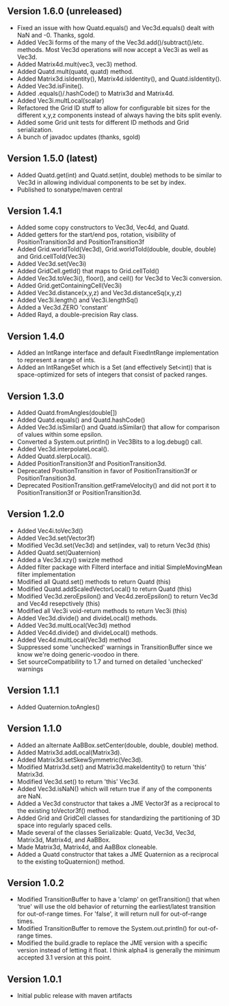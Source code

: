 Version 1.6.0 (unreleased)
--------------
* Fixed an issue with how Quatd.equals() and Vec3d.equals() dealt with
    NaN and -0.  Thanks, sgold.
* Added Vec3i forms of the many of the Vec3d.add()/subtract()/etc. methods.
    Most Vec3d operations will now accept a Vec3i as well as Vec3d.
* Added Matrix4d.mult(vec3, vec3) method.
* Added Quatd.mult(quatd, quatd) method.
* Added Matrix3d.isIdentity(), Matrix4d.isIdentity(), and Quatd.isIdentity().
* Added Vec3d.isFinite().
* Added .equals()/.hashCode() to Matrix3d and Matrix4d.
* Added Vec3i.multLocal(scalar)
* Refactored the Grid ID stuff to allow for configurable bit sizes for the
    different x,y,z components instead of always having the bits split evenly.
* Added some Grid unit tests for different ID methods and Grid serialization.
* A bunch of javadoc updates (thanks, sgold)    


Version 1.5.0 (latest)
--------------
* Added Quatd.get(int) and Quatd.set(int, double) methods to be similar
    to Vec3d in allowing individual components to be set by index.
* Published to sonatype/maven central


Version 1.4.1
--------------
* Added some copy constructors to Vec3d, Vec4d, and Quatd.
* Added getters for the start/end pos, rotation, visibility of
    PositionTransition3d and PositionTransition3f
* Added Grid.worldToId(Vec3d), Grid.worldToId(double, double, double)
    and Grid.cellToId(Vec3i)
* Added Vec3d.set(Vec3i)
* Added GridCell.getId() that maps to Grid.cellToId()
* Added Vec3d.toVec3i(), floor(), and ceil() for Vec3d to Vec3i conversion.
* Added Grid.getContainingCell(Vec3i)
* Added Vec3d.distance(x,y,z) and Vec3d.distanceSq(x,y,z)
* Added Vec3i.length() and Vec3i.lengthSq()
* Added a Vec3d.ZERO 'constant'
* Added Rayd, a double-precision Ray class.


Version 1.4.0
--------------
* Added an IntRange interface and default FixedIntRange implementation to
    represent a range of ints.
* Added an IntRangeSet which is a Set<Integer> (and effectively Set<int))
    that is space-optimized for sets of integers that consist of packed ranges.


Version 1.3.0
--------------
* Added Quatd.fromAngles(double[])
* Added Quatd.equals() and Quatd.hashCode()
* Added Vec3d.isSimilar() and Quatd.isSimilar() that allow for
    comparison of values within some epsilon.
* Converted a System.out.println() in Vec3Bits to a log.debug() call.
* Added Vec3d.interpolateLocal().
* Added Quatd.slerpLocal().
* Added PositionTransition3f and PositionTransition3d.
* Deprecated PositionTransition in favor of PositionTransition3f or
    PositionTransition3d.
* Deprecated PositionTransition.getFrameVelocity() and did not port it
    to PositionTransition3f or PositionTransition3d.


Version 1.2.0
--------------
* Added Vec4i.toVec3d()
* Added Vec3d.set(Vector3f)
* Modified Vec3d.set(Vec3d) and set(index, val) to return Vec3d (this)
* Added Quatd.set(Quaternion)
* Added a Vec3d.xzy() swizzle method
* Added filter package with Filterd interface and initial
    SimpleMovingMean filter implementation
* Modified all Quatd.set() methods to return Quatd (this)
* Modified Quatd.addScaledVectorLocal() to return Quatd (this)
* Modified Vec3d.zeroEpsilon() and Vec4d.zeroEpsilon() to return
    Vec3d and Vec4d resepctively (this)
* Modified all Vec3i void-return methods to return Vec3i (this)
* Added Vec3d.divide() and divideLocal() methods.
* Added Vec3d.multLocal(Vec3d) method
* Added Vec4d.divide() and divideLocal() methods.
* Added Vec4d.multLocal(Vec3d) method
* Suppressed some 'unchecked' warnings in TransitionBuffer since we
    know we're doing generic-voodoo in there.
* Set sourceCompatibility to 1.7 and turned on detailed 'unchecked' warnings



Version 1.1.1
--------------
* Added Quaternion.toAngles()


Version 1.1.0
--------------
* Added an alternate AaBBox.setCenter(double, double, double) method.
* Added Matrix3d.addLocal(Matrix3d).
* Added Matrix3d.setSkewSymmetric(Vec3d).
* Modified Matrix3d.set() and Matrix3d.makeIdentity() to return 'this'
    Matrix3d.
* Modified Vec3d.set() to return 'this' Vec3d.
* Added Vec3d.isNaN() which will return true if any of the components
    are NaN.
* Added a Vec3d constructor that takes a JME Vector3f as a reciprocal to
    the existing toVector3f() method.
* Added Grid and GridCell classes for standardizing the partitioning of
    3D space into regularly spaced cells.
* Made several of the classes Serializable: Quatd, Vec3d, Vec3d, Matrix3d,
    Matrix4d, and AaBBox.
* Made Matrix3d, Matrix4d, and AaBBox cloneable.
* Added a Quatd constructor that takes a JME Quaternion as a reciprocal to
    the existing toQuaternion() method.


Version 1.0.2
--------------
* Modified TransitionBuffer to have a 'clamp' on getTransition()
    that when 'true' will use the old behavior of returning the
    earliest/latest transition for out-of-range times.  For 'false',
    it will return null for out-of-range times.
* Modified TransitionBuffer to remove the System.out.println() for
    out-of-range times.
* Modified the build.gradle to replace the JME version with a specific
    version instead of letting it float.  I think alpha4 is generally
    the minimum accepted 3.1 version at this point.


Version 1.0.1
--------------
* Initial public release with maven artifacts
